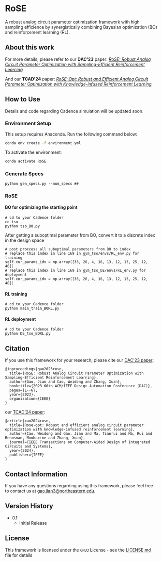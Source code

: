 # RoSE

A robust analog circuit parameter optimization framework with high sampling efficience by synergistically combining Bayesian optimization (BO) and reinforcement learning (RL). 

## About this work

For more details, please refer to our **DAC'23** paper: [_RoSE: Robust Analog Circuit Parameter Optimization with Sampling-Efficient Reinforcement Learning_](https://ieeexplore.ieee.org/document/10247991)

And our **TCAD'24** paper: [_RoSE-Opt: Robust and Efficient Analog Circuit Parameter Optimization with Knowledge-infused Reinforcement Learning_](https://ieeexplore.ieee.org/document/10614385)

## How to Use

Details and code regarding Cadence simulation will be updated soon.

### Environment Setup

This setup requires Anaconda. Run the following command below:

```bash
conda env create -f environment.yml
```

To activate the environment:

```bash
conda activate RoSE
```

### Generate Specs

```
python gen_specs.py --num_specs ##
```

### RoSE

#### BO for optimizing the starting point 

```
# cd to your Cadence folder
cd tso
python tso_BO.py
```

After getting a suboptimal parameter from BO, convert it to a discrete index in the design space

```
# post proccess all suboptimal parameters from BO to index 
# replace this index in line 169 in gym_tso/envs/RL_env.py for training
self.cur_params_idx = np.array([33, 20, 4, 16, 13, 12, 13, 25, 12, 40])
# replace this index in line 169 in gym_tso_DE/envs/RL_env.py for deployment
self.cur_params_idx = np.array([33, 20, 4, 16, 13, 12, 13, 25, 12, 40])
```

#### RL training 

```
# cd to your Cadence folder
python main_train_BORL.py
```

#### RL deployment

```
# cd to your Cadence folder
python DE_tso_BORL.py
```

## Citation

If you use this framework for your research, please cite our [DAC'23 paper](https://ieeexplore.ieee.org/document/10247991):

```
@inproceedings{gao2023rose,
  title={RoSE: Robust Analog Circuit Parameter Optimization with Sampling-Efficient Reinforcement Learning},
  author={Gao, Jian and Cao, Weidong and Zhang, Xuan},
  booktitle={2023 60th ACM/IEEE Design Automation Conference (DAC)},
  pages={1--6},
  year={2023},
  organization={IEEE}
}
```

our [TCAD'24 paper](https://ieeexplore.ieee.org/document/10614385):

```
@article{cao2024rose,
  title={Rose-opt: Robust and efficient analog circuit parameter optimization with knowledge-infused reinforcement learning},
  author={Cao, Weidong and Gao, Jian and Ma, Tianrui and Ma, Rui and Benosman, Mouhacine and Zhang, Xuan},
  journal={IEEE Transactions on Computer-Aided Design of Integrated Circuits and Systems},
  year={2024},
  publisher={IEEE}
}
```

## Contact Information

If you have any questions regarding using this framework, please feel free to contact us at [gao.jian3@northeastern.edu](mailto:gao.jian3@northeastern.edu).

## Version History

* 0.1
  * Initial Release

## License

This framework is licensed under the `GNU3` License - see the [LICENSE.md](LICENSE) file for details
